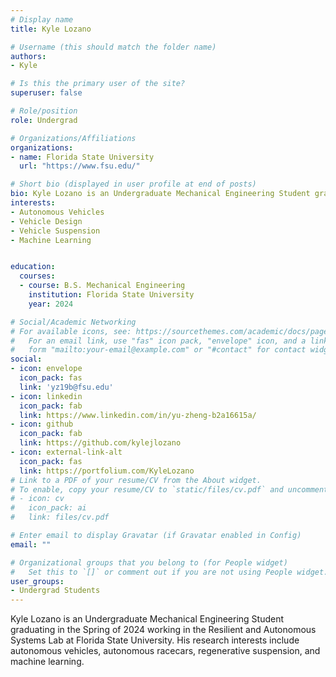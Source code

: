 ```yaml
---
# Display name
title: Kyle Lozano 

# Username (this should match the folder name)
authors:
- Kyle

# Is this the primary user of the site?
superuser: false

# Role/position
role: Undergrad

# Organizations/Affiliations
organizations:
- name: Florida State University
  url: "https://www.fsu.edu/"

# Short bio (displayed in user profile at end of posts)
bio: Kyle Lozano is an Undergraduate Mechanical Engineering Student graduating in the Spring of 2024 and working in the Resilient and Autonomous Systems Lab at Florida State University. His research interests include autonomous vehicles, autonomous racecars, regenerative suspension, and machine learning.
interests:
- Autonomous Vehicles
- Vehicle Design
- Vehicle Suspension
- Machine Learning


education:
  courses:
  - course: B.S. Mechanical Engineering
    institution: Florida State University
    year: 2024

# Social/Academic Networking
# For available icons, see: https://sourcethemes.com/academic/docs/page-builder/#icons
#   For an email link, use "fas" icon pack, "envelope" icon, and a link in the
#   form "mailto:your-email@example.com" or "#contact" for contact widget.
social:
- icon: envelope
  icon_pack: fas
  link: 'yz19b@fsu.edu'
- icon: linkedin
  icon_pack: fab
  link: https://www.linkedin.com/in/yu-zheng-b2a16615a/
- icon: github
  icon_pack: fab
  link: https://github.com/kylejlozano
- icon: external-link-alt
  icon_pack: fas
  link: https://portfolium.com/KyleLozano
# Link to a PDF of your resume/CV from the About widget.
# To enable, copy your resume/CV to `static/files/cv.pdf` and uncomment the lines below.
# - icon: cv
#   icon_pack: ai
#   link: files/cv.pdf

# Enter email to display Gravatar (if Gravatar enabled in Config)
email: ""

# Organizational groups that you belong to (for People widget)
#   Set this to `[]` or comment out if you are not using People widget.
user_groups:
- Undergrad Students
---
```


Kyle Lozano is an Undergraduate Mechanical Engineering Student graduating in the Spring of 2024 working in the Resilient and Autonomous Systems Lab at Florida State University. His research interests include autonomous vehicles, autonomous racecars, regenerative suspension, and machine learning.
